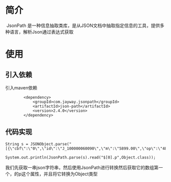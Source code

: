 # 简介

​	JsonPath 是一种信息抽取类库，是从JSON文档中抽取指定信息的工具，提供多种语言，解析Json通过表达式获取

# 使用

## 引入依赖

引入maven依赖

```
       	<dependency>
            <groupId>com.jayway.jsonpath</groupId>
            <artifactId>json-path</artifactId>
            <version>2.4.0</version>
        </dependency>
```

## 代码实现

```
String s = JSONObject.parse("[{\"cbf\":\"0\",\"id\":\"J_100000060090\",\"m\":\"5899.00\",\"op\":\"4899.00\",\"p\":\"4499.00\"}]").toString();
        System.out.println(JsonPath.parse(s).read("$[0].p",Object.class));
```

我们先获取一串json字符串，然后使用JsonPath进行转换然后获取它的数组第一个，的p这个属性，并且将它转换为Object类型